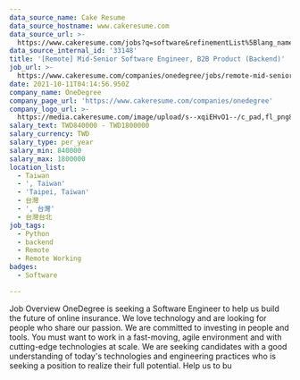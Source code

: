 ```yaml
---
data_source_name: Cake Resume
data_source_hostname: www.cakeresume.com
data_source_url: >-
  https://www.cakeresume.com/jobs?q=software&refinementList%5Blang_name%5D%5B0%5D=English&refinementList%5Bsalary_type%5D=per_year&range%5Bsalary_range%5D%5Bmin%5D=1000000&page=2
data_source_internal_id: '33148'
title: '[Remote] Mid-Senior Software Engineer, B2B Product (Backend)'
job_url: >-
  https://www.cakeresume.com/companies/onedegree/jobs/remote-mid-senior-backend-engineer-b2b-product
date: 2021-10-11T04:14:56.950Z
company_name: OneDegree
company_page_url: 'https://www.cakeresume.com/companies/onedegree'
company_logo_url: >-
  https://media.cakeresume.com/image/upload/s--xqiEHvO1--/c_pad,fl_png8,h_200,w_200/v1578296147/zhabcskfo2ifv72dmwtx.png
salary_text: TWD840000 - TWD1800000
salary_currency: TWD
salary_type: per_year
salary_min: 840000
salary_max: 1800000
location_list:
  - Taiwan
  - ', Taiwan'
  - 'Taipei, Taiwan'
  - 台灣
  - ', 台灣'
  - 台灣台北
job_tags:
  - Python
  - backend
  - Remote
  - Remote Working
badges:
  - Software

---
```


Job Overview OneDegree is seeking a Software Engineer to help us build the future of online insurance. We love technology and are looking for people who share our passion. We are committed to investing in people and tools. You must want to work in a fast-moving, agile environment and with cutting-edge technologies at scale. We are seeking candidates with a good understanding of today's technologies and engineering practices who is seeking a position to realize their full potential. Help us to bu